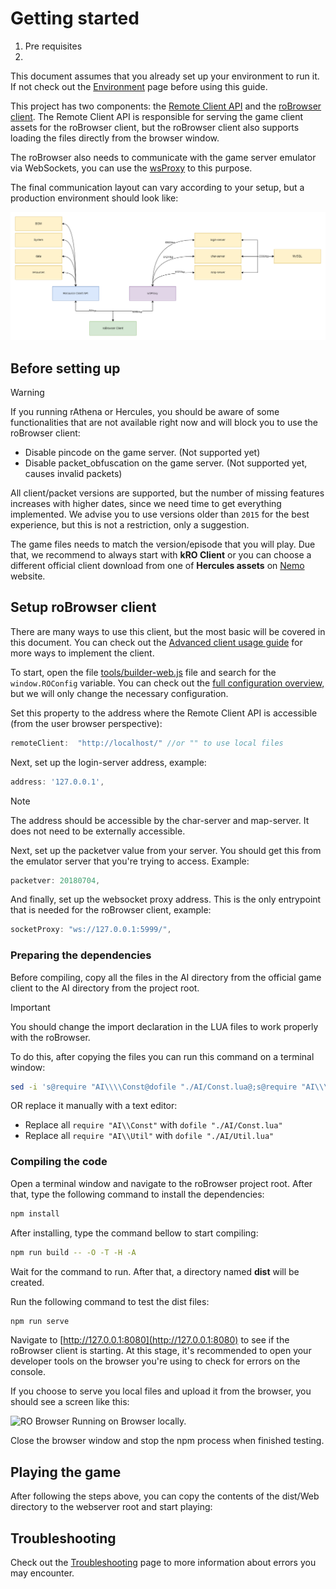 # Getting started

1. Pre requisites
2. 

This document assumes that you already set up your environment to run it. If not check out the [Environment](./Environment.md) page before using this guide.

This project has two components: the [Remote Client API](../client) and the [roBrowser client](../src). The Remote Client API is responsible for
serving the game client assets for the roBrowser client, but the roBrowser client also supports loading the files directly from the browser window.

The roBrowser also needs to communicate with the game server emulator via WebSockets, you can use the [wsProxy](https://github.com/herenow/wsProxy#readme) to this purpose.

The final communication layout can vary according to your setup, but a production environment should look like:

![](./img/robrowser-connection-overview.png)

## Before setting up

> [!WARNING]
> If you running rAthena or Hercules, you should be aware of some functionalities that are not available right now and will block you to use the roBrowser client:
> - Disable pincode on the game server. (Not supported yet)
> - Disable packet_obfuscation on the game server. (Not supported yet, causes invalid packets)

All client/packet versions are supported, but the number of missing features increases with higher dates, since we need time to get everything implemented. 
We advise you to use versions older than `2015` for the best experience, but this is not a restriction, only a suggestion.

The game files needs to match the version/episode that you will play. Due that, we recommend to always start with **kRO Client** or you can choose a different official client download from one of **Hercules assets** on [Nemo](http://nemo.herc.ws/downloads/) website.

## Setup roBrowser client

There are many ways to use this client, but the most basic will be covered in this document. You can check out the [Advanced client usage guide](AdvancedClientUsage.md) for more ways to implement the client.

To start, open the file [tools/builder-web.js](../tools/builder-web.js) file and search for the ```window.ROConfig``` variable. You can check out the [full configuration overview,](./AdvancedClientUsage.md#settings-overview)
but we will only change the necessary configuration.

Set this property to the address where the Remote Client API is accessible (from the user browser perspective):

```js
remoteClient:  "http://localhost/" //or "" to use local files
```

Next, set up the login-server address, example:
```js
address: '127.0.0.1',
```

> [!NOTE]  
> The address should be accessible by the char-server and map-server. It does not need to be externally accessible.

Next, set up the packetver value from your server. You should get this from the emulator server that you're trying to access. Example: 
```js
packetver: 20180704,
```

And finally, set up the websocket proxy address. This is the only entrypoint that is needed for the roBrowser client, example:

```js
socketProxy: "ws://127.0.0.1:5999/",
```

### Preparing the dependencies

Before compiling, copy all the files in the AI directory from the official game client to the AI directory from the project root.

> [!IMPORTANT]  
> You should change the import declaration in the LUA files to work properly with the roBrowser.

To do this, after copying the files you can run this command on a terminal window:

```bash 
sed -i 's@require "AI\\\\Const@dofile "./AI/Const.lua@;s@require "AI\\\\Util@dofile "./AI/Util.lua@' ./AI/*.lua
```
OR replace it manually with a text editor:
* Replace all `require "AI\\Const"` with `dofile "./AI/Const.lua"`
* Replace all `require "AI\\Util"` with `dofile "./AI/Util.lua"`


### Compiling the code

Open a terminal window and navigate to the roBrowser project root. After that, type the following command to install the dependencies:

```bash
npm install
```

After installing, type the command bellow to start compiling:

```bash
npm run build -- -O -T -H -A
```

Wait for the command to run. After that, a directory named **dist** will be created.

Run the following command to test the dist files:

```bash
npm run serve
```

Navigate to [http://127.0.0.1:8080](http://127.0.0.1:8080) to see if the roBrowser client is starting. At this stage,
it's recommended to open your developer tools on the browser you're using to check for errors on the console.

If you choose to serve you local files and upload it from the browser, you should see a screen like this:

![RO Browser Running on Browser locally.](img/start-robrowser.png)

Close the browser window and stop the npm process when finished testing.

## Playing the game

After following the steps above, you can copy the contents of the dist/Web directory to the webserver root and start playing:

## Troubleshooting

Check out the [Troubleshooting](Troubleshooting.md) page to more information about errors you may encounter.
